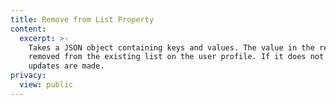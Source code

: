 ```yaml
---
title: Remove from List Property
content:
  excerpt: >-
    Takes a JSON object containing keys and values. The value in the request is
    removed from the existing list on the user profile. If it does not exist, no
    updates are made.
privacy:
  view: public
---
```



